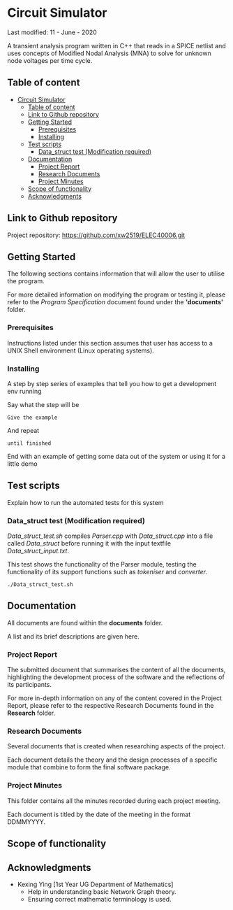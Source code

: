 # Circuit Simulator

Last modified: 11 - June - 2020

A transient analysis program written in C++ that reads in a SPICE netlist and uses concepts of Modified Nodal Analysis (MNA) to solve for unknown node voltages per time cycle.


## Table of content
- [Circuit Simulator](#circuit-simulator)
  - [Table of content](#table-of-content)
  - [Link to Github repository](#link-to-github-repository)
  - [Getting Started](#getting-started)
    - [Prerequisites](#prerequisites)
    - [Installing](#installing)
  - [Test scripts](#test-scripts)
    - [Data_struct test (Modification required)](#data_struct-test-modification-required)
  - [Documentation](#documentation)
    - [Project Report](#project-report)
    - [Research Documents](#research-documents)
    - [Project Minutes](#project-minutes)
  - [Scope of functionality](#scope-of-functionality)
  - [Acknowledgments](#acknowledgments)
## Link to Github repository

Project repository: https://github.com/xw2519/ELEC40006.git

## Getting Started

The following sections contains information that will allow the user to utilise the program.

For more detailed information on modifying the program or testing it, please refer to the *Program Specification* document found under the **'documents'** folder.  


### Prerequisites

Instructions listed under this section assumes that user has access to a UNIX Shell environment (Linux operating systems).


### Installing

A step by step series of examples that tell you how to get a development env running

Say what the step will be

```
Give the example
```

And repeat

```
until finished
```

End with an example of getting some data out of the system or using it for a little demo

## Test scripts

Explain how to run the automated tests for this system

### Data_struct test (Modification required)

*Data_struct_test.sh* compiles *Parser.cpp* with *Data_struct.cpp* into a file called *Data_struct* before running it with the input textfile *Data_struct_input.txt*. 

This test shows the functionality of the Parser module, testing the functionality of its support functions such as *tokeniser* and *converter*.

```
./Data_struct_test.sh
```

## Documentation

All documents are found within the **documents** folder. 

A list and its brief descriptions are given here.
### Project Report
The submitted document that summarises the content of all the documents, highlighting the development process of the software and the reflections of its participants. 

For more in-depth information on any of the content covered in the Project Report, please refer to the respective Research Documents found in the **Research** folder.

### Research Documents
Several documents that is created when researching aspects of the project. 

Each document details the theory and the design processes of a specific module that combine to form the final software package.

### Project Minutes
This folder contains all the minutes recorded during each project meeting. 

Each document is titled by the date of the meeting in the format DDMMYYYY.


## Scope of functionality


## Acknowledgments

* Kexing Ying [1st Year UG Department of Mathematics]
  * Help in understanding basic Network Graph theory.
  * Ensuring correct mathematic terminology is used.


